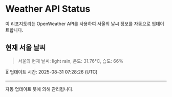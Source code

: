 
# Weather API Status

이 리포지토리는 OpenWeather API를 사용하여 서울의 날씨 정보를 자동으로 업데이트합니다.

## 현재 서울 날씨
> 서울의 현재 날씨: light rain, 온도: 31.76°C, 습도: 66%

⏳ 업데이트 시간: 2025-08-31 07:28:26 (UTC)

---
자동 업데이트 봇에 의해 관리됩니다.
